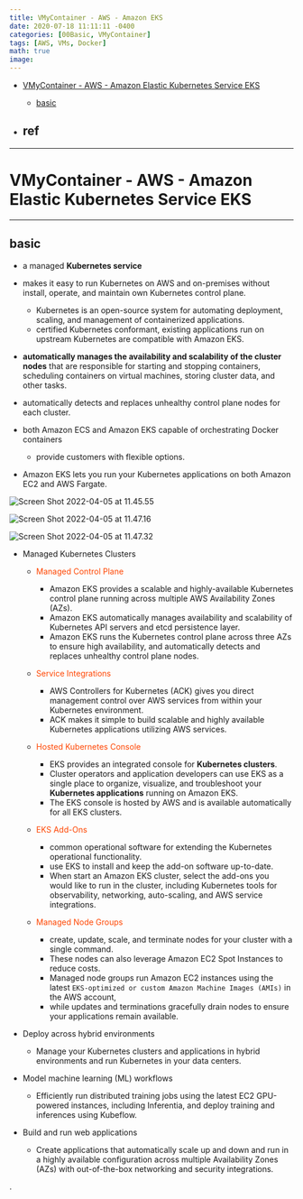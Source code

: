 ```yaml
---
title: VMyContainer - AWS - Amazon EKS
date: 2020-07-18 11:11:11 -0400
categories: [00Basic, VMyContainer]
tags: [AWS, VMs, Docker]
math: true
image:
---
```



- [VMyContainer - AWS - Amazon Elastic Kubernetes Service EKS](#vmycontainer---aws---amazon-elastic-kubernetes-service-eks)
  - [basic](#basic)

- ref
  -

---


# VMyContainer - AWS - Amazon Elastic Kubernetes Service EKS

---

## basic

- a managed **Kubernetes service**


- makes it easy to run Kubernetes on AWS and on-premises without install, operate, and maintain own Kubernetes control plane.
  - Kubernetes is an open-source system for automating deployment, scaling, and management of containerized applications.
  - certified Kubernetes conformant, existing applications run on upstream Kubernetes are compatible with Amazon EKS.

- **automatically manages the availability and scalability of the cluster nodes** that are responsible for starting and stopping containers, scheduling containers on virtual machines, storing cluster data, and other tasks.

- automatically detects and replaces unhealthy control plane nodes for each cluster.

- both Amazon ECS and Amazon EKS capable of orchestrating Docker containers
  - provide customers with flexible options.

- Amazon EKS lets you run your Kubernetes applications on both Amazon EC2 and AWS Fargate.







![Screen Shot 2022-04-05 at 11.45.55](https://i.imgur.com/V2JjAxb.png)


![Screen Shot 2022-04-05 at 11.47.16](https://i.imgur.com/U1g0S3c.png)


![Screen Shot 2022-04-05 at 11.47.32](https://i.imgur.com/PHSnRQN.png)

- Managed Kubernetes Clusters


  - <font color=OrangeRed> Managed Control Plane </font>
    - Amazon EKS provides a scalable and highly-available Kubernetes control plane running across multiple AWS Availability Zones (AZs).
    - Amazon EKS automatically manages availability and scalability of Kubernetes API servers and etcd persistence layer.
    - Amazon EKS runs the Kubernetes control plane across three AZs to ensure high availability, and automatically detects and replaces unhealthy control plane nodes.

  - <font color=OrangeRed> Service Integrations </font>
    - AWS Controllers for Kubernetes (ACK) gives you direct management control over AWS services from within your Kubernetes environment.
    - ACK makes it simple to build scalable and highly available Kubernetes applications utilizing AWS services.

  - <font color=OrangeRed> Hosted Kubernetes Console </font>
    - EKS provides an integrated console for **Kubernetes clusters**.
    - Cluster operators and application developers can use EKS as a single place to organize, visualize, and troubleshoot your **Kubernetes applications** running on Amazon EKS.
    - The EKS console is hosted by AWS and is available automatically for all EKS clusters.

  - <font color=OrangeRed> EKS Add-Ons </font>
    - common operational software for extending the Kubernetes operational functionality.
    - use EKS to install and keep the add-on software up-to-date.
    - When start an Amazon EKS cluster, select the add-ons you would like to run in the cluster, including Kubernetes tools for observability, networking, auto-scaling, and AWS service integrations.

  - <font color=OrangeRed> Managed Node Groups </font>
    - create, update, scale, and terminate nodes for your cluster with a single command.
    - These nodes can also leverage Amazon EC2 Spot Instances to reduce costs.
    - Managed node groups run Amazon EC2 instances using the latest `EKS-optimized or custom Amazon Machine Images (AMIs)` in the AWS account,
    - while updates and terminations gracefully drain nodes to ensure your applications remain available.

- Deploy across hybrid environments
  - Manage your Kubernetes clusters and applications in hybrid environments and run Kubernetes in your data centers.


- Model machine learning (ML) workflows
  - Efficiently run distributed training jobs using the latest EC2 GPU-powered instances, including Inferentia, and deploy training and inferences using Kubeflow.


- Build and run web applications
  - Create applications that automatically scale up and down and run in a highly available configuration across multiple Availability Zones (AZs) with out-of-the-box networking and security integrations.







.

